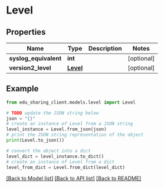 # Level


## Properties

Name | Type | Description | Notes
------------ | ------------- | ------------- | -------------
**syslog_equivalent** | **int** |  | [optional] 
**version2_level** | [**Level**](Level.md) |  | [optional] 

## Example

```python
from edu_sharing_client.models.level import Level

# TODO update the JSON string below
json = "{}"
# create an instance of Level from a JSON string
level_instance = Level.from_json(json)
# print the JSON string representation of the object
print(Level.to_json())

# convert the object into a dict
level_dict = level_instance.to_dict()
# create an instance of Level from a dict
level_from_dict = Level.from_dict(level_dict)
```
[[Back to Model list]](../README.md#documentation-for-models) [[Back to API list]](../README.md#documentation-for-api-endpoints) [[Back to README]](../README.md)


